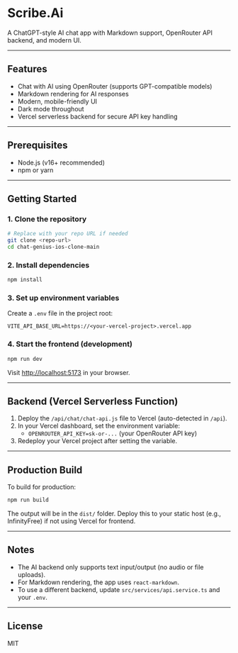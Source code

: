 # Scribe.Ai

A ChatGPT-style AI chat app with Markdown support, OpenRouter API backend, and modern UI.

---

## Features
- Chat with AI using OpenRouter (supports GPT-compatible models)
- Markdown rendering for AI responses
- Modern, mobile-friendly UI
- Dark mode throughout
- Vercel serverless backend for secure API key handling

---

## Prerequisites
- Node.js (v16+ recommended)
- npm or yarn

---

## Getting Started

### 1. Clone the repository
```sh
# Replace with your repo URL if needed
git clone <repo-url>
cd chat-genius-ios-clone-main
```

### 2. Install dependencies
```sh
npm install
```

### 3. Set up environment variables
Create a `.env` file in the project root:
```
VITE_API_BASE_URL=https://<your-vercel-project>.vercel.app
```

### 4. Start the frontend (development)
```sh
npm run dev
```
Visit [http://localhost:5173](http://localhost:5173) in your browser.

---

## Backend (Vercel Serverless Function)

1. Deploy the `/api/chat/chat-api.js` file to Vercel (auto-detected in `/api`).
2. In your Vercel dashboard, set the environment variable:
   - `OPENROUTER_API_KEY=sk-or-...` (your OpenRouter API key)
3. Redeploy your Vercel project after setting the variable.

---

## Production Build
To build for production:
```sh
npm run build
```
The output will be in the `dist/` folder. Deploy this to your static host (e.g., InfinityFree) if not using Vercel for frontend.

---

## Notes
- The AI backend only supports text input/output (no audio or file uploads).
- For Markdown rendering, the app uses `react-markdown`.
- To use a different backend, update `src/services/api.service.ts` and your `.env`.

---

## License
MIT
